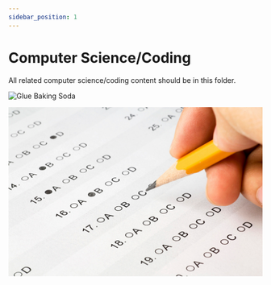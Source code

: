 ```yaml
---
sidebar_position: 1
---
```


# Computer Science/Coding

All related computer science/coding content should be in this folder.

![Glue Baking Soda](./img/glue_baking_soda.avif)

![test test](./img/test.avif)
